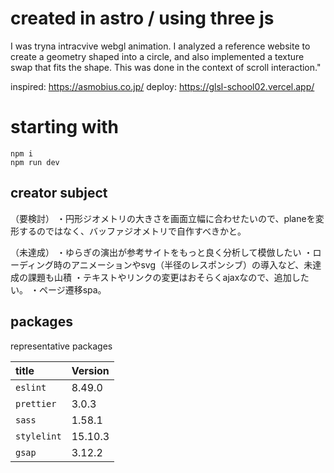 # created in astro / using three js
 
 I was tryna intracvive webgl animation.
 I analyzed a reference website to create a geometry shaped into a circle, and also implemented a texture swap that fits the shape. This was done in the context of scroll interaction."

 inspired: https://asmobius.co.jp/
 deploy: https://glsl-school02.vercel.app/


# starting with

```
npm i 
npm run dev
```

## creator subject
（要検討）
・円形ジオメトリの大きさを画面立幅に合わせたいので、planeを変形するのではなく、バッファジオメトリで自作すべきかと。

（未達成）
・ゆらぎの演出が参考サイトをもっと良く分析して模倣したい
・ローディング時のアニメーションやsvg（半径のレスポンシブ）の導入など、未達成の課題も山積
・テキストやリンクの変更はおそらくajaxなので、追加したい。
・ページ遷移spa。

## packages

representative packages

| title                  | Version                                          |
| :--------------------- | :----------------------------------------------- |
| `eslint`               | 8.49.0                                           |
| `prettier`             | 3.0.3                                            |
| `sass`                 | 1.58.1                                           |
| `stylelint`            | 15.10.3                                          |
| `gsap`                 | 3.12.2                                           |

